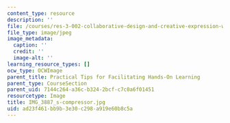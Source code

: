```yaml
---
content_type: resource
description: ''
file: /courses/res-3-002-collaborative-design-and-creative-expression-with-arduino-microcontrollers-january-iap-2017/ad23f461bb9b3e30c298a919e60b8c5a_IMG_3887_s-compressor.jpg
file_type: image/jpeg
image_metadata:
  caption: ''
  credit: ''
  image-alt: ''
learning_resource_types: []
ocw_type: OCWImage
parent_title: Practical Tips for Facilitating Hands-On Learning
parent_type: CourseSection
parent_uid: 7144c264-a36c-b324-2bcf-c7c0a6f01451
resourcetype: Image
title: IMG_3887_s-compressor.jpg
uid: ad23f461-bb9b-3e30-c298-a919e60b8c5a
---
```

